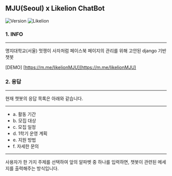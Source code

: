 MJU(Seoul) x Likelion ChatBot
-----------------------------

![Version](https://img.shields.io/badge/Version-2.0.0-green.svg) ![Likelion](https://img.shields.io/badge/Likelion-MJU(Seoul)-informational.svg)

### 1. INFO

---

명지대학교(서울) 멋쟁이 사자처럼 페이스북 페이지의 관리를 위해 고안된 django 기반 챗봇

[DEMO] [https://m.me/likelionMJU](https://m.me/likelionMJU)

### 2. 응답

---

현재 챗봇의 응답 목록은 아래와 같습니다.

---

-	a. 활동 기간
-	b. 모집 대상
-	c. 모집 일정
-	d. 1학기 운영 계획
-	e. 지원 방법
-	f. 자세한 문의

---

사용자가 한 가지 주제를 선택하여 앞의 알파벳 중 하나를 입력하면, 챗봇이 관련된 메세지를 출력해주는 방식입니다.
